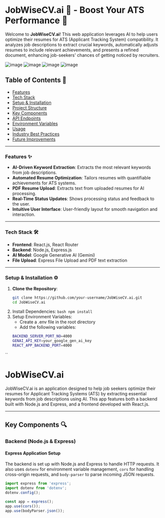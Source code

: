 # JobWiseCV.ai 📝 - Boost Your ATS Performance 🚀

Welcome to **JobWiseCV.ai**! This web application leverages AI to help users optimize their resumes for ATS (Applicant Tracking System) compatibility. It analyzes job descriptions to extract crucial keywords, automatically adjusts resumes to include relevant achievements, and presents a refined document, enhancing job-seekers' chances of getting noticed by recruiters.

![image](https://github.com/user-attachments/assets/7d873d0f-7ba9-44cd-aee6-59785caf6d5c)
![image](https://github.com/user-attachments/assets/2c47917d-1f3a-4798-812c-97a9975917b4)
![image](https://github.com/user-attachments/assets/beafab4f-5465-4959-b02b-452ac74e0919)
![image](https://github.com/user-attachments/assets/9788f8e5-2e7d-450b-b171-7095913ed934)




## Table of Contents 📑
- [Features](#features)
- [Tech Stack](#tech-stack)
- [Setup & Installation](#setup--installation)
- [Project Structure](#project-structure)
- [Key Components](#key-components)
- [API Endpoints](#api-endpoints)
- [Environment Variables](#environment-variables)
- [Usage](#usage)
- [Industry Best Practices](#industry-best-practices)
- [Future Improvements](#future-improvements)

---

### Features ✨
- **AI-Driven Keyword Extraction**: Extracts the most relevant keywords from job descriptions.
- **Automated Resume Optimization**: Tailors resumes with quantifiable achievements for ATS systems.
- **PDF Resume Upload**: Extracts text from uploaded resumes for AI processing.
- **Real-Time Status Updates**: Shows processing status and feedback to the user.
- **Intuitive User Interface**: User-friendly layout for smooth navigation and interaction.

---

### Tech Stack 🛠️

- **Frontend**: React.js, React Router
- **Backend**: Node.js, Express.js
- **AI Model**: Google Generative AI (Gemini)
- **File Upload**: Express File Upload and PDF text extraction

---

### Setup & Installation ⚙️

1. **Clone the Repository**:
   ```bash
   git clone https://github.com/your-username/JobWiseCV.ai.git
   cd JobWiseCV.ai
   ```
2. Install Dependencies:
   ``bash
   npm install
  ``
3. Setup Environment Variables:
   - Create a .env file in the root directory
   - Add the following variables:
   ```bash
   BACKEND_SERVER_PORT_NO=4000
   GENAI_API_KEY=your_google_gen_ai_key
   REACT_APP_BACKEND_PORT=4000
  ``
# JobWiseCV.ai

JobWiseCV.ai is an application designed to help job seekers optimize their resumes for Applicant Tracking Systems (ATS) by extracting essential keywords from job descriptions using AI. This app features both a backend built with Node.js and Express, and a frontend developed with React.js.

---

## Key Components 🔍

### Backend (Node.js & Express)

#### Express Application Setup

The backend is set up with Node.js and Express to handle HTTP requests. It also uses `dotenv` for environment variable management, `cors` for handling cross-origin requests, and `body-parser` to parse incoming JSON requests.

```javascript
import express from 'express';
import dotenv from 'dotenv';
dotenv.config();

const app = express();
app.use(cors());
app.use(bodyParser.json());
```
 
